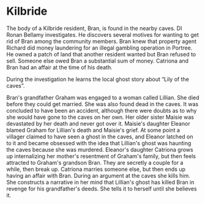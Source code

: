 # Kilbride

The body of a Kilbride resident, Bran, is found in the nearby caves. DI Ronan Bellamy investigates. He discovers several motives for wanting to get rid of Bran among the community members. Bran knew that property agent Richard did money laundering for an illegal gambling operation in Portree. He owned a patch of land that another resident wanted but Bran refused to sell. Someone else owed Bran a substantial sum of money. Catriona and Bran had an affair at the time of his death.

During the investigation he learns the local ghost story about “Lily of the caves”.

Bran's grandfather Graham was engaged to a woman called Lillian. She died before they could get married. She was also found dead in the caves. It was concluded to have been an accident, although there were doubts as to why she would have gone to the caves on her own. Her older sister Maisie was devastated by her death and never got over it. Maisie's daughter Eleanor blamed Graham for Lillian's death and Maisie's grief. At some point a villager claimed to have seen a ghost in the caves, and Eleanor latched on to it and became obsessed with the idea that Lillian's ghost was haunting the caves because she was murdered. Eleanor's daughter Catriona grows up internalizing her mother's resentment of Graham's family, but then feels attracted to Graham's grandson Bran. They are secretly a couple for a while, then break up. Catriona marries someone else, but then ends up having an affair with Bran. During an argument at the caves she kills him. She constructs a narrative in her mind that Lillian's ghost has killed Bran in revenge for his grandfather's deeds. She tells it to herself until she believes it.
